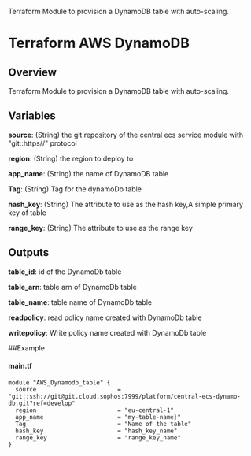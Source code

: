 
Terraform Module to provision a DynamoDB table with auto-scaling.


# Terraform AWS DynamoDB

## Overview

Terraform Module to provision a DynamoDB table with auto-scaling.


## Variables

**source**: (String) the git repository of the central ecs service module with "git::https//" protocol

**region**: (String) the region to deploy to

**app_name**: (String) the name of DynamoDB table

**Tag**: (String) Tag for the dynamoDb table

**hash_key**: (String) The attribute to use as the hash key,A simple primary key of table

**range_key**: (String) The attribute to use as the range key

## Outputs

**table_id**: id of the DynamoDb table

**table_arn**: table arn of DynamoDb table

**table_name**: table name of DynamoDb table

**readpolicy**: read policy name created with DynamoDb table

**writepolicy**: Write policy name created with DynamoDb table

##Example

#### main.tf

```
module "AWS_Dynamodb_table" {
  source                       = "git::ssh://git@git.cloud.sophos:7999/platform/central-ecs-dynamo-db.git?ref=develop"
  region                       = "eu-central-1"
  app_name                     = "my-table-name}"
  Tag                          = "Name of the table"
  hash_key                     = "hash_key_name"
  range_key                    = "range_key_name"
}

```



